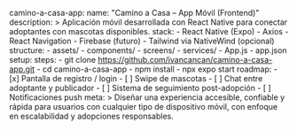 camino-a-casa-app:
  name: "Camino a Casa – App Móvil (Frontend)"
  description: >
    Aplicación móvil desarrollada con React Native para conectar adoptantes con mascotas disponibles.
  stack:
    - React Native (Expo)
    - Axios
    - React Navigation
    - Firebase (futuro)
    - Tailwind via NativeWind (opcional)
  structure:
    - assets/
    - components/
    - screens/
    - services/
    - App.js
    - app.json
  setup:
    steps:
      - git clone https://github.com/ivancancan/camino-a-casa-app.git
      - cd camino-a-casa-app
      - npm install
      - npx expo start
  roadmap:
    - [x] Pantalla de registro / login
    - [ ] Swipe de mascotas
    - [ ] Chat entre adoptante y publicador
    - [ ] Sistema de seguimiento post-adopción
    - [ ] Notificaciones push
  meta: >
    Diseñar una experiencia accesible, confiable y rápida para usuarios con cualquier tipo de dispositivo móvil, con enfoque en escalabilidad y adopciones responsables.
